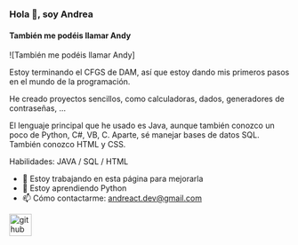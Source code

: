 ### Hola 👋, soy Andrea
#### También me podéis llamar Andy
![También me podéis llamar Andy]

Estoy terminando el CFGS de DAM, así que estoy dando mis primeros pasos en el mundo de la programación. 

He creado proyectos sencillos, como calculadoras, dados, generadores de contraseñas, ...

El lenguaje principal que he usado es Java, aunque también conozco un poco de Python, C#, VB, C. Aparte, sé manejar bases de datos SQL. También conozco HTML y CSS.

Habilidades: JAVA / SQL / HTML 

- 🔭 Estoy trabajando en esta página para mejorarla 
- 🌱 Estoy aprendiendo Python 
- 📫 Cómo contactarme: andreact.dev@gmail.com 


[<img src='https://cdn.jsdelivr.net/npm/simple-icons@3.0.1/icons/github.svg' alt='github' height='40'>](https://github.com/https://github.com/CodeAndrea)  

